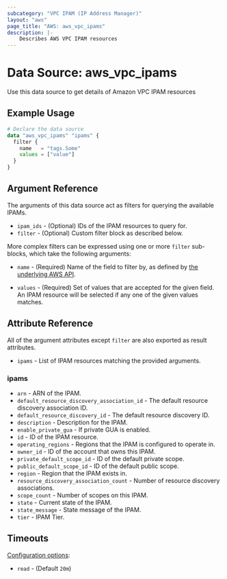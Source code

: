 ```yaml
---
subcategory: "VPC IPAM (IP Address Manager)"
layout: "aws"
page_title: "AWS: aws_vpc_ipams"
description: |-
    Describes AWS VPC IPAM resources
---
```


# Data Source: aws_vpc_ipams

Use this data source to get details of Amazon VPC IPAM resources

## Example Usage

```terraform
# Declare the data source
data "aws_vpc_ipams" "ipams" {
  filter {
    name   = "tags.Some"
    values = ["value"]
  }
}
```

## Argument Reference

The arguments of this data source act as filters for querying the available IPAMs.

* `ipam_ids` - (Optional) IDs of the IPAM resources to query for.
* `filter` - (Optional) Custom filter block as described below.

More complex filters can be expressed using one or more `filter` sub-blocks,
which take the following arguments:

* `name` - (Required) Name of the field to filter by, as defined by
  [the underlying AWS API](https://docs.aws.amazon.com/AWSEC2/latest/APIReference/API_DescribeIpams.html).

* `values` - (Required) Set of values that are accepted for the given field.
  An IPAM resource will be selected if any one of the given values matches.

## Attribute Reference

All of the argument attributes except `filter` are also exported as result attributes.

* `ipams` - List of IPAM resources matching the provided arguments.

### ipams

* `arn` - ARN of the IPAM.
* `default_resource_discovery_association_id` - The default resource discovery association ID.
* `default_resource_discovery_id` - The default resource discovery ID.
* `description` - Description for the IPAM.
* `enable_private_gua` - If private GUA is enabled.
* `id` - ID of the IPAM resource.
* `operating_regions` - Regions that the IPAM is configured to operate in.
* `owner_id` - ID of the account that owns this IPAM.
* `private_default_scope_id` - ID of the default private scope.
* `public_default_scope_id` - ID of the default public scope.
* `region` - Region that the IPAM exists in.
* `resource_discovery_association_count` - Number of resource discovery associations.
* `scope_count` - Number of scopes on this IPAM.
* `state` - Current state of the IPAM.
* `state_message` - State message of the IPAM.
* `tier` - IPAM Tier.

## Timeouts

[Configuration options](https://developer.hashicorp.com/terraform/language/resources/syntax#operation-timeouts):

- `read` - (Default `20m`)
